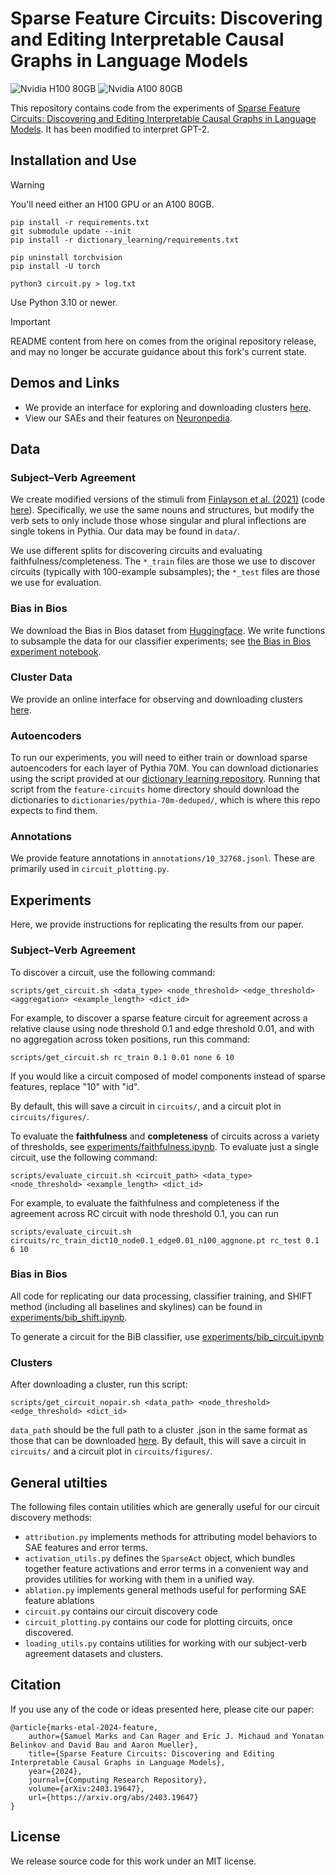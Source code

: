 # Sparse Feature Circuits: Discovering and Editing Interpretable Causal Graphs in Language Models
![Nvidia H100 80GB](https://img.shields.io/badge/H100%2080GB-green?style=flat&logo=nvidia&logoSize=200000&label=Nvidia)
![Nvidia A100 80GB](https://img.shields.io/badge/A100%2080GB-green?style=flat&logo=nvidia&logoSize=200000&label=Nvidia)

This repository contains code from the experiments of [Sparse Feature Circuits:
Discovering and Editing Interpretable Causal Graphs in Language
Models](https://arxiv.org/abs/2403.19647). It has been modified to interpret
GPT-2.

## Installation and Use

> [!WARNING]
> You'll need either an H100 GPU or an A100 80GB.

```
pip install -r requirements.txt
git submodule update --init
pip install -r dictionary_learning/requirements.txt

pip uninstall torchvision
pip install -U torch

python3 circuit.py > log.txt
```

Use Python 3.10 or newer.

> [!IMPORTANT]
>README content from here on comes from the original repository release, and
> may no longer be accurate guidance about this fork's current state.

## Demos and Links

- We provide an interface for exploring and downloading clusters
  [here](https://feature-circuits.xyz).
- View our SAEs and their features on
  [Neuronpedia](https://www.neuronpedia.org/p70d-sm).

## Data

### Subject–Verb Agreement
We create modified versions of the stimuli from [Finlayson et al.
(2021)](https://aclanthology.org/2021.acl-long.144/) (code
[here](https://github.com/mattf1n/lm-intervention)). Specifically, we use the
same nouns and structures, but modify the verb sets to only include those whose
singular and plural inflections are single tokens in Pythia. Our data may be
found in `data/`.

We use different splits for discovering circuits and evaluating
faithfulness/completeness. The `*_train` files are those we use to discover
circuits (typically with 100-example subsamples); the `*_test` files are those
we use for evaluation.

### Bias in Bios
We download the Bias in Bios dataset from
[Huggingface](https://huggingface.co/datasets/LabHC/bias_in_bios). We write
functions to subsample the data for our classifier experiments; see [the Bias
in Bios experiment notebook](experiments/bib_shift.ipynb).

### Cluster Data
We provide an online interface for observing and downloading clusters
[here](https://feature-circuits.xyz).

### Autoencoders
To run our experiments, you will need to either train or download sparse
autoencoders for each layer of Pythia 70M. You can download dictionaries using
the script provided at our [dictionary learning
repository](https://github.com/saprmarks/dictionary_learning). Running that
script from the `feature-circuits` home directory should download the
dictionaries to `dictionaries/pythia-70m-deduped/`, which is where this repo
expects to find them.

### Annotations
We provide feature annotations in `annotations/10_32768.jsonl`. These are
primarily used in `circuit_plotting.py`.

## Experiments
Here, we provide instructions for replicating the results from our paper.

### Subject–Verb Agreement
To discover a circuit, use the following command:
```
scripts/get_circuit.sh <data_type> <node_threshold> <edge_threshold> <aggregation> <example_length> <dict_id>
```
For example, to discover a sparse feature circuit for agreement across a
relative clause using node threshold 0.1 and edge threshold 0.01, and with no
aggregation across token positions, run this command:
```
scripts/get_circuit.sh rc_train 0.1 0.01 none 6 10
```
If you would like a circuit composed of model components instead of sparse
features, replace "10" with "id".

By default, this will save a circuit in `circuits/`, and a circuit plot in
`circuits/figures/`.

To evaluate the **faithfulness** and **completeness** of circuits across a
variety of thresholds, see
[experiments/faithfulness.ipynb](experiments/faithfulness.ipynb). To evaluate
just a single circuit, use the following command:
```
scripts/evaluate_circuit.sh <circuit_path> <data_type> <node_threshold> <example_length> <dict_id>
```
For example, to evaluate the faithfulness and completeness if the agreement
across RC circuit with node threshold 0.1, you can run
```
scripts/evaluate_circuit.sh circuits/rc_train_dict10_node0.1_edge0.01_n100_aggnone.pt rc_test 0.1 6 10
```

### Bias in Bios
All code for replicating our data processing, classifier training, and SHIFT
method (including all baselines and skylines) can be found in
[experiments/bib_shift.ipynb](experiments/bib_shift.ipynb).

To generate a circuit for the BiB classifier, use
[experiments/bib_circuit.ipynb](experiments/bib_circuit.ipynb)

### Clusters
After downloading a cluster, run this script:
```
scripts/get_circuit_nopair.sh <data_path> <node_threshold> <edge_threshold> <dict_id>
```
`data_path` should be the full path to a cluster .json in the same format as
those that can be downloaded [here](https://feature-circuits.xyz). By default,
this will save a circuit in `circuits/` and a circuit plot in
`circuits/figures/`.


## General utilties
The following files contain utilities which are generally useful for our
circuit discovery methods:
* `attribution.py` implements methods for attributing model behaviors to SAE
  features and error terms.
* `activation_utils.py` defines the `SparseAct` object, which bundles together
  feature activations and error terms in a convenient way and provides
  utilities for working with them in a unified way.
* `ablation.py` implements general methods useful for performing SAE feature
  ablations
* `circuit.py` contains our circuit discovery code
* `circuit_plotting.py` contains our code for plotting circuits, once
  discovered.
* `loading_utils.py` contains utilities for working with our subject-verb
  agreement datasets and clusters.

## Citation
If you use any of the code or ideas presented here, please cite our paper:
```
@article{marks-etal-2024-feature,
    author={Samuel Marks and Can Rager and Eric J. Michaud and Yonatan Belinkov and David Bau and Aaron Mueller},
    title={Sparse Feature Circuits: Discovering and Editing Interpretable Causal Graphs in Language Models},
    year={2024},
    journal={Computing Research Repository},
    volume={arXiv:2403.19647},
    url={https://arxiv.org/abs/2403.19647}
}
```

## License
We release source code for this work under an MIT license.
